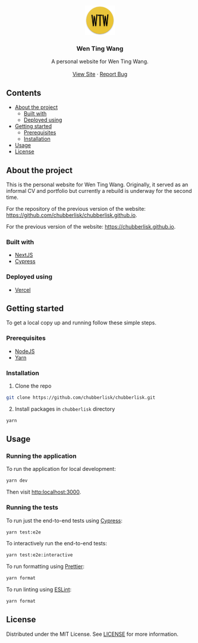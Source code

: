 <p align="center">
  <a href="https://github.com/chubberlisk/chubberlisk">
    <img src="./public/icons/wtw-512x512.png" alt="Logo" width="80" height="80">
  </a>

  <h3 align="center">Wen Ting Wang</h3>

  <p align="center">
    A personal website for Wen Ting Wang.
    <br />
    <br />
    <a href="https://chubberlisk.now.sh">View Site</a>
    ·
    <a href="https://github.com/chubberlisk/chubberlisk/issues">Report Bug</a>
  </p>
</p>

## Contents

- [About the project](#about-the-project)
  - [Built with](#built-with)
  - [Deployed using](#deployed-using)
- [Getting started](#getting-started)
  - [Prerequisites](#prerequisites)
  - [Installation](#installation)
- [Usage](#usage)
- [License](#license)

## About the project

This is the personal website for Wen Ting Wang. Originally, it served as an informal CV and portfolio but currently a rebuild is underway for the second time.

For the repository of the previous version of the website: https://github.com/chubberlisk/chubberlisk.github.io.

For the previous version of the website: <a href="https://chubberlisk.github.io">https://chubberlisk.github.io</a>.

### Built with

- [NextJS](https://nextjs.org/)
- [Cypress](https://www.cypress.io/)

### Deployed using

- [Vercel](https://vercel.com/)

## Getting started

To get a local copy up and running follow these simple steps.

### Prerequisites

- [NodeJS](https://nodejs.org/en/)
- [Yarn](https://yarnpkg.com/en/docs/getting-started)

### Installation

1. Clone the repo

```sh
git clone https://github.com/chubberlisk/chubberlisk.git
```

2. Install packages in `chubberlisk` directory

```sh
yarn
```

## Usage

### Running the application

To run the application for local development:

```sh
yarn dev
```

Then visit [http:localhost:3000]().

### Running the tests

To run just the end-to-end tests using [Cypress](https://www.cypress.io/):

```sh
yarn test:e2e
```

To interactively run the end-to-end tests:

```sh
yarn test:e2e:interactive
```

To run formatting using [Prettier](https://prettier.io/):

```sh
yarn format
```

To run linting using [ESLint](https://eslint.org/):

```sh
yarn format
```

## License

Distributed under the MIT License. See [LICENSE](/LICENSE) for more information.
